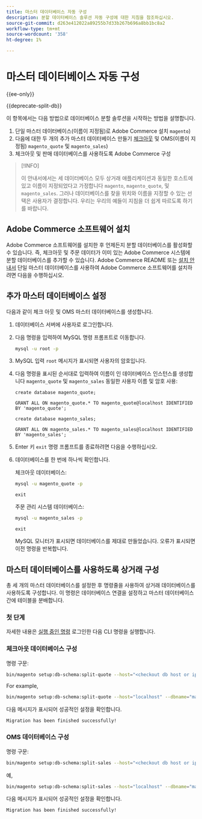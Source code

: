 ```yaml
---
title: 마스터 데이터베이스 자동 구성
description: 분할 데이터베이스 솔루션 자동 구성에 대한 지침을 참조하십시오.
source-git-commit: d263e412022a89255b7d33b267b696a8bb1bc8a2
workflow-type: tm+mt
source-wordcount: '358'
ht-degree: 1%

---
```



# 마스터 데이터베이스 자동 구성

{{ee-only}}

{{deprecate-split-db}}

이 항목에서는 다음 방법으로 데이터베이스 분할 솔루션을 시작하는 방법을 설명합니다.

1. 단일 마스터 데이터베이스(이름이 지정됨)로 Adobe Commerce 설치 `magento`)
1. 다음에 대한 두 개의 추가 마스터 데이터베이스 만들기 [체크아웃](https://glossary.magento.com/checkout) 및 OMS(이름이 지정됨) `magento_quote` 및 `magento_sales`)
1. 체크아웃 및 판매 데이터베이스를 사용하도록 Adobe Commerce 구성

>[!INFO]
>
>이 안내서에서는 세 데이터베이스 모두 상거래 애플리케이션과 동일한 호스트에 있고 이름이 지정되었다고 가정합니다 `magento`, `magento_quote`, 및 `magento_sales`. 그러나 데이터베이스를 찾을 위치와 이름을 지정할 수 있는 선택은 사용자가 결정합니다. 우리는 우리의 예들이 지침을 더 쉽게 따르도록 하기를 바랍니다.

## Adobe Commerce 소프트웨어 설치

Adobe Commerce 소프트웨어를 설치한 후 언제든지 분할 데이터베이스를 활성화할 수 있습니다. 즉, 체크아웃 및 주문 데이터가 이미 있는 Adobe Commerce 시스템에 분할 데이터베이스를 추가할 수 있습니다. Adobe Commerce README 또는 [설치 안내서](../../installation/overview.md) 단일 마스터 데이터베이스를 사용하여 Adobe Commerce 소프트웨어를 설치하려면 다음을 수행하십시오.

## 추가 마스터 데이터베이스 설정

다음과 같이 체크 아웃 및 OMS 마스터 데이터베이스를 생성합니다.

1. 데이터베이스 서버에 사용자로 로그인합니다.
1. 다음 명령을 입력하여 MySQL 명령 프롬프트로 이동합니다.

   ```bash
   mysql -u root -p
   ```

1. MySQL 입력 `root` 메시지가 표시되면 사용자의 암호입니다.
1. 다음 명령을 표시된 순서대로 입력하여 이름이 인 데이터베이스 인스턴스를 생성합니다 `magento_quote` 및 `magento_sales` 동일한 사용자 이름 및 암호 사용:

   ```shell
   create database magento_quote;
   ```

   ```shell
   GRANT ALL ON magento_quote.* TO magento_quote@localhost IDENTIFIED BY 'magento_quote';
   ```

   ```shell
   create database magento_sales;
   ```

   ```shell
   GRANT ALL ON magento_sales.* TO magento_sales@localhost IDENTIFIED BY 'magento_sales';
   ```

1. Enter 키 `exit` 명령 프롬프트를 종료하려면 다음을 수행하십시오.

1. 데이터베이스를 한 번에 하나씩 확인합니다.

   체크아웃 데이터베이스:

   ```bash
   mysql -u magento_quote -p
   ```

   ```shell
   exit
   ```

   주문 관리 시스템 데이터베이스:

   ```bash
   mysql -u magento_sales -p
   ```

   ```shell
   exit
   ```

   MySQL 모니터가 표시되면 데이터베이스를 제대로 만들었습니다. 오류가 표시되면 이전 명령을 반복합니다.

## 마스터 데이터베이스를 사용하도록 상거래 구성

총 세 개의 마스터 데이터베이스를 설정한 후 명령줄을 사용하여 상거래 데이터베이스를 사용하도록 구성합니다. 이 명령은 데이터베이스 연결을 설정하고 마스터 데이터베이스 간에 테이블을 분배합니다.

### 첫 단계

자세한 내용은 [실행 중인 명령](../cli/config-cli.md#running-commands) 로그인한 다음 CLI 명령을 실행합니다.

### 체크아웃 데이터베이스 구성

명령 구문:

```bash
bin/magento setup:db-schema:split-quote --host="<checkout db host or ip>" --dbname="<name>" --username="<checkout db username>" --password="<password>"
```

For example,

```bash
bin/magento setup:db-schema:split-quote --host="localhost" --dbname="magento_quote" --username="magento_quote" --password="magento_quote"
```

다음 메시지가 표시되어 성공적인 설정을 확인합니다.

```terminal
Migration has been finished successfully!
```

### OMS 데이터베이스 구성

명령 구문:

```bash
bin/magento setup:db-schema:split-sales --host="<checkout db host or ip>" --dbname="<name>" --username="<checkout db username>" --password="<password>"
```

예,

```bash
bin/magento setup:db-schema:split-sales --host="localhost" --dbname="magento_sales" --username="magento_sales" --password="magento_sales"
```

다음 메시지가 표시되어 성공적인 설정을 확인합니다.

```terminal
Migration has been finished successfully!
```
